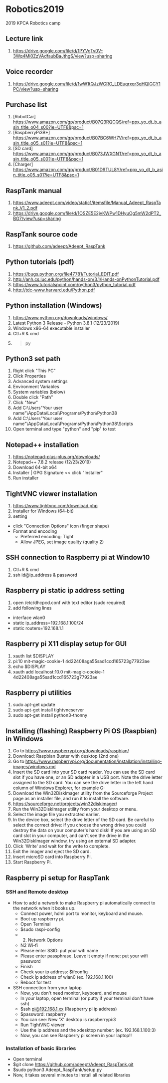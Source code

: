 # Robotics2019
2019 KPCA Robotics camp

## Lecture link
1. https://drive.google.com/file/d/1PYVgTv0V-3Wq4Mi0ZzVAdfaubBaJthgS/view?usp=sharing

## Voice recorder
1. https://drive.google.com/file/d/1wW1tQJzWGRO_LDEuqrxqr3qHQIGCY1PC/view?usp=sharing

## Purchase list
1. [RobotCar] https://www.amazon.com/gp/product/B07Q3RQCQS/ref=ppx_yo_dt_b_asin_title_o04_s00?ie=UTF8&psc=1
2. [RaspberryPi3B+] https://www.amazon.com/gp/product/B07BC6WH7V/ref=ppx_yo_dt_b_asin_title_o05_s01?ie=UTF8&psc=1
3. [SD card] https://www.amazon.com/gp/product/B073JWXGNT/ref=ppx_yo_dt_b_asin_title_o05_s00?ie=UTF8&psc=1
4. [Charger] https://www.amazon.com/gp/product/B01D9TUL8Y/ref=ppx_yo_dt_b_asin_title_o05_s01?ie=UTF8&psc=1

## RaspTank manual
1. https://www.adeept.com/video/static1/itemsfile/Manual_Adeept_RaspTank_V1_2.pdf
2. https://drive.google.com/file/d/1OSZE5E2jvKWPw1DHyuOg5mW2dPT2_BG7/view?usp=sharing

## RaspTank source code
1. https://github.com/adeept/Adeept_RaspTank

## Python tutorials (pdf)
1. https://bugs.python.org/file47781/Tutorial_EDIT.pdf
2. http://anh.cs.luc.edu/python/hands-on/3.1/Hands-onPythonTutorial.pdf
3. https://www.tutorialspoint.com/python3/python_tutorial.pdf
4. http://tdc-www.harvard.edu/Python.pdf

## Python installation (Windows)
1. https://www.python.org/downloads/windows/
2. Latest Python 3 Release - Python 3.8.1 (12/23/2019)
3. Windows x86-64 executable installer
4. Ctl+R & cmd
5. > py

## Python3 set path
1. Right click "This PC"
2. Click Properties
3. Advanced system settings
4. Environment Variables
5. System variables (below)
6. Double click "Path"
7. Click "New"
8. Add C:\Users\"Your user name"\AppData\Local\Programs\Python\Python38
9. Add C:\Users\"Your user name"\AppData\Local\Programs\Python\Python38\Scripts
10. Open terminal and type "python" and "pip" to test

## Notepad++ installation
1. https://notepad-plus-plus.org/downloads/
2. Notepad++ 7.8.2 release (12/23/2019)
3. Download 64-bit x64
4. Installer | GPG Signature << click "Installer"
5. Run installer

## TightVNC viewer installation
1. https://www.tightvnc.com/download.php
2. Installer for Windows (64-bit)
3. setting
  - click "Connection Options" icon (finger shape)
  - Format and encoding
    - Preferred encoding: Tight
    - Allow JPEG, set image quality (quality 2)

## SSH connection to Raspberry pi at Window10
1. Ctl+R & cmd
2. ssh id@ip_address & password

## Raspberry pi static ip address setting
1. open /etc/dhcpcd.conf with text editor (sudo required)
2. add following lines
  - interface wlan0
  - static ip_address=192.168.1.100/24
  - static routers=192.168.1.1
  
## Raspberry pi X11 display setup for GUI
1. xauth list $DISPLAY 
2. pi:10 mit-magic-cookie-1 4d22408aga55sad1ccd165723g77923ae
3. echo $DISPLAY
4. xauth add localhost:10.0 mit-magic-cookie-1 4d22408aga55sad1ccd165723g77923ae
  
## Raspberry pi utilities
1. sudo apt-get update
2. sudo apt-get install tightvncserver
3. sudo apt-get install python3-thonny

## Installing (flashing) Raspberry Pi OS (Raspbian) in Windows
1. Go to https://www.raspberrypi.org/downloads/raspbian/
2. Download: Raspbian Buster with desktop (2nd one)
3. Go to https://www.raspberrypi.org/documentation/installation/installing-images/windows.md
4. Insert the SD card into your SD card reader. You can use the SD card slot if you have one, or an SD adapter in a USB port. Note the drive letter assigned to the SD card. You can see the drive letter in the left hand column of Windows Explorer, for example G:
5. Download the Win32DiskImager utility from the Sourceforge Project page as an installer file, and run it to install the software.
6. https://sourceforge.net/projects/win32diskimager/
7. Run the Win32DiskImager utility from your desktop or menu.
8. Select the image file you extracted earlier.
9. In the device box, select the drive letter of the SD card. Be careful to select the correct drive: if you choose the wrong drive you could destroy the data on your computer's hard disk! If you are using an SD card slot in your computer, and can't see the drive in the Win32DiskImager window, try using an external SD adapter.
10. Click 'Write' and wait for the write to complete.
11. Exit the imager and eject the SD card.
12. Insert microSD card into Raspberry Pi.
13. Start Raspberry Pi.

## Raspberry pi setup for RaspTank
### SSH and Remote desktop
- How to add a network to make Raspberry pi automatically connect to the network when it books up.
  - Connect power, hdmi port to monitor, keyboard and mouse.
  - Boot up raspberry pi.
  - Open Terminal
  - $sudo raspi-config
  - 2. Network Options
  - N2 Wi-fi
  - Please enter SSID: put your wifi name
  - Please enter passphrase. Leave it empty if none: put your wifi password
  - Finish
  - Check your ip address: $ifconfig
  - Check ip address of wlan0 (ex. 192.168.1.100)
  - Reboot for test
- SSH connection from your laptop
  - Now, you don't need monitor, keyboard, and mouse
  - In your laptop, open terminal (or putty if your terminal don't have ssh)
  - $ssh pi@192.168.1.xx (Raspberry pi ip address)
  - $password: raspberry
  - You can see: New 'X' desktop is raspberrypi:3
  - Run TightVNC viewer
  - Use the ip address and the xdesktop number: (ex. 192.168.1.100:3)
  - Now, you can see Raspberry pi screen in your laptop!!
### Installation of basic libraries
- Open terminal
- $git clone https://github.com/adeept/Adeept_RaspTank.git
- $sudo python3 Adeept_RaspTank/setup.py
- Now, it takes several minutes to install all related libraries


